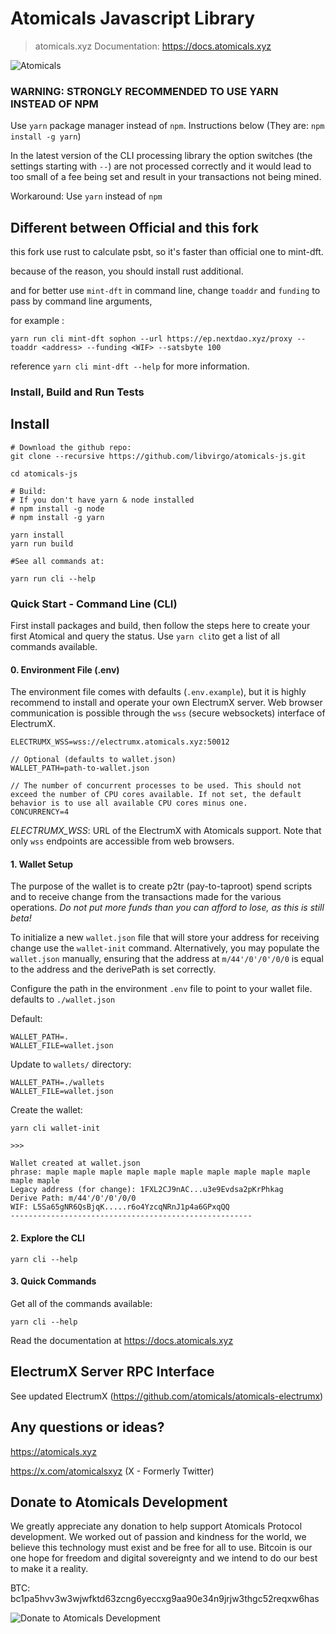 # Atomicals Javascript Library

> atomicals.xyz
> Documentation: https://docs.atomicals.xyz

![Atomicals](banner.png)

### WARNING: STRONGLY RECOMMENDED TO USE YARN INSTEAD OF NPM

Use `yarn` package manager instead of `npm`. Instructions below (They are: `npm install -g yarn`)

In the latest version of the CLI processing library the option switches (the settings starting with `--`) are not
processed correctly and it would lead to
too small of a fee being set and result in your transactions not being mined.

Workaround: Use `yarn` instead of `npm`

## Different between Official and this fork

this fork use rust to calculate psbt, so it's faster than official one to mint-dft.

because of the reason, you should install rust additional.

and for better use `mint-dft` in command line, change `toaddr` and `funding` to pass by command line arguments,

for example : 

`yarn run cli mint-dft sophon --url https://ep.nextdao.xyz/proxy --toaddr <address> --funding <WIF> --satsbyte 100`

reference `yarn cli mint-dft --help` for more information.

### Install, Build and Run Tests

## Install

```
# Download the github repo:
git clone --recursive https://github.com/libvirgo/atomicals-js.git

cd atomicals-js

# Build:
# If you don't have yarn & node installed
# npm install -g node
# npm install -g yarn

yarn install
yarn run build

#See all commands at:

yarn run cli --help

```

### Quick Start - Command Line (CLI)

First install packages and build, then follow the steps here to create your first Atomical and query the status.
Use `yarn cli`to get a list of all commands available.

#### 0. Environment File (.env)

The environment file comes with defaults (`.env.example`), but it is highly recommend to install and operate your own
ElectrumX server. Web browser communication is possible through the `wss` (secure websockets) interface of ElectrumX.

```
ELECTRUMX_WSS=wss://electrumx.atomicals.xyz:50012

// Optional (defaults to wallet.json)
WALLET_PATH=path-to-wallet.json

// The number of concurrent processes to be used. This should not exceed the number of CPU cores available. If not set, the default behavior is to use all available CPU cores minus one.
CONCURRENCY=4
```

_ELECTRUMX_WSS_: URL of the ElectrumX with Atomicals support. Note that only `wss` endpoints are accessible from web
browsers.

#### 1. Wallet Setup

The purpose of the wallet is to create p2tr (pay-to-taproot) spend scripts and to receive change from the transactions
made for the various operations. _Do not put more funds than you can afford to lose, as this is still beta!_

To initialize a new `wallet.json` file that will store your address for receiving change use the `wallet-init` command.
Alternatively, you may populate the `wallet.json` manually, ensuring that the address at `m/44'/0'/0'/0/0` is equal to
the address and the derivePath is set correctly.

Configure the path in the environment `.env` file to point to your wallet file. defaults to `./wallet.json`

Default:

```
WALLET_PATH=.
WALLET_FILE=wallet.json
```

Update to `wallets/` directory:

```
WALLET_PATH=./wallets
WALLET_FILE=wallet.json
```

Create the wallet:

```
yarn cli wallet-init

>>>

Wallet created at wallet.json
phrase: maple maple maple maple maple maple maple maple maple maple maple maple
Legacy address (for change): 1FXL2CJ9nAC...u3e9Evdsa2pKrPhkag
Derive Path: m/44'/0'/0'/0/0
WIF: L5Sa65gNR6QsBjqK.....r6o4YzcqNRnJ1p4a6GPxqQQ
------------------------------------------------------
```

#### 2. Explore the CLI

```
yarn cli --help
```

#### 3. Quick Commands

Get all of the commands available:

```
yarn cli --help
```

Read the documentation at https://docs.atomicals.xyz

## ElectrumX Server RPC Interface

See updated ElectrumX (https://github.com/atomicals/atomicals-electrumx)

## Any questions or ideas?

https://atomicals.xyz

https://x.com/atomicalsxyz (X - Formerly Twitter)

## Donate to Atomicals Development

We greatly appreciate any donation to help support Atomicals Protocol development. We worked out of passion and kindness
for the world, we believe this technology must exist and be free for all to use. Bitcoin is our one hope for freedom and
digital sovereignty and we intend to do our best to make it a reality.

BTC: bc1pa5hvv3w3wjwfktd63zcng6yeccxg9aa90e34n9jrjw3thgc52reqxw6has

![Donate to Atomicals Development](donate.png)
